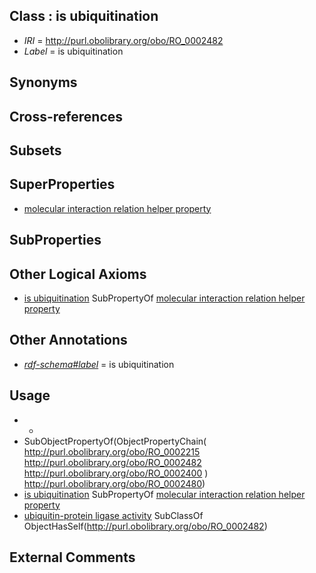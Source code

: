 
## Class : is ubiquitination

 * *IRI* = http://purl.obolibrary.org/obo/RO_0002482
 * *Label* = is ubiquitination

## Synonyms


## Cross-references


## Subsets


## SuperProperties

 * [molecular interaction relation helper property](../../RO/64/RO_0002564.md)

## SubProperties


## Other Logical Axioms

 * [is ubiquitination](../../RO/82/RO_0002482.md) SubPropertyOf [molecular interaction relation helper property](../../RO/64/RO_0002564.md)

## Other Annotations

 * *[rdf-schema#label](../../el/rdf-schema#label.md)* = is ubiquitination

## Usage

 * -
 * SubObjectPropertyOf(ObjectPropertyChain( <http://purl.obolibrary.org/obo/RO_0002215> <http://purl.obolibrary.org/obo/RO_0002482> <http://purl.obolibrary.org/obo/RO_0002400> ) <http://purl.obolibrary.org/obo/RO_0002480>)
 * [is ubiquitination](../../RO/82/RO_0002482.md) SubPropertyOf [molecular interaction relation helper property](../../RO/64/RO_0002564.md)
 * [ubiquitin-protein ligase activity](../../GO/42/GO_0004842.md) SubClassOf ObjectHasSelf(<http://purl.obolibrary.org/obo/RO_0002482>)

## External Comments

